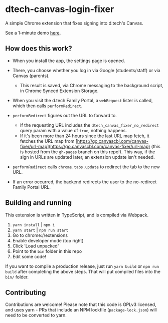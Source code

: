 # dtech-canvas-login-fixer

A simple Chrome extension that fixes signing into d.tech's Canvas.

See a 1-minute demo [here](https://go.canvascbl.com/canvas-fixer/demo).

## How does this work?

- When you install the app, the settings page is opened.
- There, you choose whether you log in via Google (students/staff) or via Canvas (parents).
  - This result is saved, via Chrome messaging to the background script, in Chrome Synced Extension Storage.

- When you visit the d.tech Family Portal, a `webRequest` lister is called, which then calls `performRedirect`.
- `performRedirect` figures out the URL to forward to.
  - If the requesting URL includes the `dtech_canvas_fixer_no_redirect` query param with a value of `true`, nothing happens.
  - If it's been more than 24 hours since the last URL map fetch, it fetches the URL map from [https://go.canvascbl.com/canvas-fixer/url-map](https://go.canvascbl.com/canvas-fixer/url-map) (this is hosted from the `gh-pages` branch on this repo!). This way, if the sign in URLs are updated later, an extension update isn't needed.
- `performRedirect` calls `chrome.tabs.update` to redirect the tab to the new URL.
- If an error occurred, the backend redirects the user to the no-redirect Family Portal URL.

## Building and running

This extension is written in TypeScript, and is compiled via Webpack.

1. `yarn install` | `npm i`
2. `yarn start` | `npm run start`
3. Go to chrome://extensions
4. Enable developer mode (top right)
5. Click 'Load unpacked'
6. Point to the `bin` folder in this repo
7. Edit some code!

If you want to compile a production release, just run `yarn build` or `npm run build` after completing the above steps. That will put compiled files into the `bin/` folder.

## Contributing

Contributions are welcome! Please note that this code is GPLv3 licensed, and uses yarn - PRs that include an NPM lockfile (`package-lock.json`) will need to be converted to yarn.
